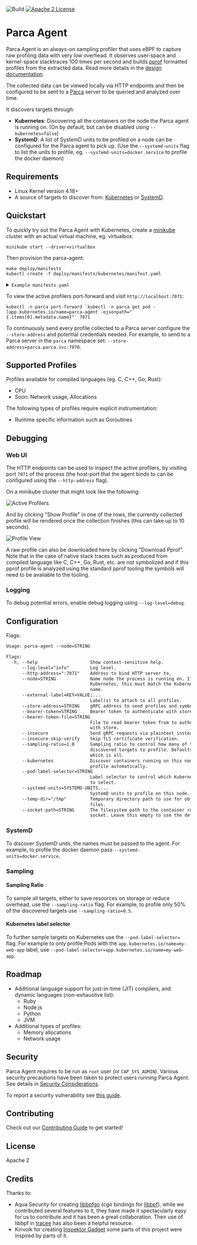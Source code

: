 ![Build](https://github.com/parca-dev/parca-agent/actions/workflows/build.yml/badge.svg)
[![Apache 2 License](https://img.shields.io/badge/license-Apache%202-blue.svg)](LICENSE)

# Parca Agent

Parca Agent is an always-on sampling profiler that uses eBPF to capture raw profiling data with very low overhead. It observes user-space and kernel-space stacktraces 100 times per second and builds [pprof](https://github.com/google/pprof) formatted profiles from the extracted data. Read more details in the [design documentation](docs/design.md).

The collected data can be viewed locally via HTTP endpoints and then be configured to be sent to a [Parca](https://github.com/parca-dev/parca) server to be queried and analyzed over time.

It discovers targets through:

* **Kubernetes**: Discovering all the containers on the node the Parca agent is running on. (On by default, but can be disabled using `--kubernetes=false`)
* **SystemD**: A list of SystemD units to be profiled on a node can be configured for the Parca agent to pick up. (Use the `--systemd-units` flag to list the units to profile, eg. `--systemd-units=docker.service` to profile the docker daemon)

## Requirements

* Linux Kernel version 4.18+
* A source of targets to discover from: [Kubernetes](https://kubernetes.io/) or [SystemD](https://systemd.io/).

## Quickstart

To quickly try out the Parca Agent with Kubernetes, create a [minikube](https://minikube.sigs.k8s.io/docs/) cluster with an actual virtual machine, eg. virtualbox:

```
minikube start --driver=virtualbox
```

Then provision the parca-agent:

```
make deploy/manifests
kubectl create -f deploy/manifests/kubernetes/manifest.yaml
```

<details>
  <summary><code>Example manifests.yaml</code></summary>
  <p>

[embedmd]:# (deploy/manifests/kubernetes/manifest.yaml)
```yaml
---
apiVersion: v1
kind: Namespace
metadata:
  name: parca
---
apiVersion: rbac.authorization.k8s.io/v1
kind: ClusterRoleBinding
metadata:
  name: parca-agent
  namespace: parca
roleRef:
  apiGroup: rbac.authorization.k8s.io
  kind: ClusterRole
  name: cluster-admin
subjects:
- kind: ServiceAccount
  name: parca-agent
  namespace: parca
---
apiVersion: apps/v1
kind: DaemonSet
metadata:
  labels:
    app.kubernetes.io/component: observability
    app.kubernetes.io/instance: parca-agent
    app.kubernetes.io/name: parca-agent
    app.kubernetes.io/version: latest
  name: parca-agent
  namespace: parca
spec:
  selector:
    matchLabels:
      app.kubernetes.io/component: observability
      app.kubernetes.io/instance: parca-agent
      app.kubernetes.io/name: parca-agent
  template:
    metadata:
      labels:
        app.kubernetes.io/component: observability
        app.kubernetes.io/instance: parca-agent
        app.kubernetes.io/name: parca-agent
        app.kubernetes.io/version: latest
    spec:
      containers:
      - args:
        - /bin/parca-agent
        - --log-level=info
        - --node=$(NODE_NAME)
        - --kubernetes
        - --store-address=parca.parca.svc.cluster.local:7070
        - --insecure
        - --insecure-skip-verify
        - --temp-dir=/tmp
        env:
        - name: NODE_NAME
          valueFrom:
            fieldRef:
              fieldPath: spec.nodeName
        image: ghcr.io/parca-dev/parca-agent:latest
        name: parca-agent
        securityContext:
          privileged: true
        volumeMounts:
        - mountPath: /host/root
          name: root
          readOnly: true
        - mountPath: /host/proc
          name: proc
          readOnly: true
        - mountPath: /run
          name: run
        - mountPath: /lib/modules
          name: modules
        - mountPath: /sys/kernel/debug
          name: debugfs
        - mountPath: /sys/fs/cgroup
          name: cgroup
        - mountPath: /sys/fs/bpf
          name: bpffs
        - mountPath: /etc/localtime
          name: localtime
      hostPID: true
      serviceAccountName: parca-agent
      tolerations:
      - effect: NoSchedule
        operator: Exists
      - effect: NoExecute
        operator: Exists
      volumes:
      - hostPath:
          path: /
        name: root
      - hostPath:
          path: /proc
        name: proc
      - hostPath:
          path: /run
        name: run
      - hostPath:
          path: /sys/fs/cgroup
        name: cgroup
      - hostPath:
          path: /lib/modules
        name: modules
      - hostPath:
          path: /sys/fs/bpf
        name: bpffs
      - hostPath:
          path: /sys/kernel/debug
        name: debugfs
      - hostPath:
          path: /etc/localtime
        name: localtime
---
apiVersion: v1
kind: ServiceAccount
metadata:
  labels:
    app.kubernetes.io/component: observability
    app.kubernetes.io/instance: parca-agent
    app.kubernetes.io/name: parca-agent
    app.kubernetes.io/version: latest
  name: parca-agent
  namespace: parca
```

  </p>
</details>

To view the active profilers port-forward and visit `http://localhost:7071`:

```
kubectl -n parca port-forward `kubectl -n parca get pod -lapp.kubernetes.io/name=parca-agent -ojsonpath="{.items[0].metadata.name}"` 7071
```

To continuously send every profile collected to a Parca server configure the `--store-address` and potential credentials needed. For example, to send to a Parca server in the `parca` namespace set: `--store-address=parca.parca.svc:7070`.

## Supported Profiles

Profiles available for compiled languages (eg. C, C++, Go, Rust):

* CPU
* Soon: Network usage, Allocations

The following types of profiles require explicit instrumentation:

* Runtime specific information such as Goroutines

## Debugging

### Web UI

The HTTP endpoints can be used to inspect the active profilers, by visiting port `7071` of the process (the host-port that the agent binds to can be configured using the `--http-address` flag).

On a minikube cluster that might look like the following:

![Active Profilers](/activeprofilers.png?raw=true "Active Profilers")

And by clicking "Show Profile" in one of the rows, the currently collected profile will be rendered once the collection finishes (this can take up to 10 seconds).

![Profile View](/profileview.png?raw=true "Profile View")

A raw profile can also be downloaded here by clicking "Download Pprof". Note that in the case of native stack traces such as produced from compiled language like C, C++, Go, Rust, etc. are not symbolized and if this pprof profile is analyzed using the standard pprof tooling the symbols will need to be available to the tooling.

### Logging

To debug potential errors, enable debug logging using `--log-level=debug`.

## Configuration

Flags:

[embedmd]:# (dist/help.txt)
```txt
Usage: parca-agent --node=STRING

Flags:
  -h, --help                    Show context-sensitive help.
      --log-level="info"        Log level.
      --http-address=":7071"    Address to bind HTTP server to.
      --node=STRING             Name node the process is running on. If on
                                Kubernetes, this must match the Kubernetes node
                                name.
      --external-label=KEY=VALUE;...
                                Label(s) to attach to all profiles.
      --store-address=STRING    gRPC address to send profiles and symbols to.
      --bearer-token=STRING     Bearer token to authenticate with store.
      --bearer-token-file=STRING
                                File to read bearer token from to authenticate
                                with store.
      --insecure                Send gRPC requests via plaintext instead of TLS.
      --insecure-skip-verify    Skip TLS certificate verification.
      --sampling-ratio=1.0      Sampling ratio to control how many of the
                                discovered targets to profile. Defaults to 1.0,
                                which is all.
      --kubernetes              Discover containers running on this node to
                                profile automatically.
      --pod-label-selector=STRING
                                Label selector to control which Kubernetes Pods
                                to select.
      --systemd-units=SYSTEMD-UNITS,...
                                SystemD units to profile on this node.
      --temp-dir="/tmp"         Temporary directory path to use for object
                                files.
      --socket-path=STRING      The filesystem path to the container runtimes
                                socket. Leave this empty to use the defaults.
```

### SystemD

To discover SystemD units, the names must be passed to the agent. For example, to profile the docker daemon pass `--systemd-units=docker.service`.

### Sampling

#### Sampling Ratio

To sample all targets, either to save resources on storage or reduce overhead, use the `--sampling-ratio` flag. For example, to profile only 50% of the discovered targets use `--sampling-ratio=0.5`.

#### Kubernetes label selector

To further sample targets on Kubernetes use the `--pod-label-selector=` flag. For example to only profile Pods with the `app.kubernetes.io/name=my-web-app` label, use `--pod-label-selector=app.kubernetes.io/name=my-web-app`.

## Roadmap

* Additional language support for just-in-time (JIT) compilers, and dynamic languages (non-exhaustive list):
  * Ruby
  * Node.js
  * Python
  * JVM
* Additional types of profiles:
  * Memory allocations
  * Network usage

## Security

Parca Agent requires to be run as `root` user (or `CAP_SYS_ADMIN`). Various security precautions have been taken to protect users running Parca Agent. See details in [Security Considerations](./docs/security-considerations.md).

To report a security vulnerability see [this guide](./docs/security-considerations.md#Report-Security-Vulnerabilities).

## Contributing

Check out our [Contributing Guide](CONTRIBUTING.md) to get started!

## License

Apache 2

## Credits

Thanks to:

* Aqua Security for creating [libbpfgo](https://github.com/aquasecurity/libbpfgo) (cgo bindings for [libbpf](https://github.com/libbpf/libbpf)), while we contributed several features to it, they have made it spectacularly easy for us to contribute and it has been a great collaboration. Their use of libbpf in [tracee](https://github.com/aquasecurity/tracee) has also been a helpful resource.
* Kinvolk for creating [Inspektor Gadget](https://github.com/kinvolk/inspektor-gadget) some parts of this project were inspired by parts of it.
